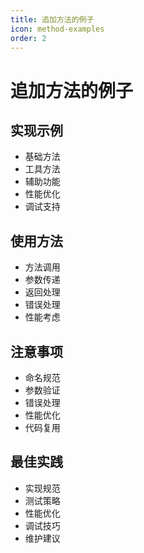 ```yaml
---
title: 追加方法的例子
icon: method-examples
order: 2
---
```


# 追加方法的例子

## 实现示例
- 基础方法
- 工具方法
- 辅助功能
- 性能优化
- 调试支持

## 使用方法
- 方法调用
- 参数传递
- 返回处理
- 错误处理
- 性能考虑

## 注意事项
- 命名规范
- 参数验证
- 错误处理
- 性能优化
- 代码复用

## 最佳实践
- 实现规范
- 测试策略
- 性能优化
- 调试技巧
- 维护建议
